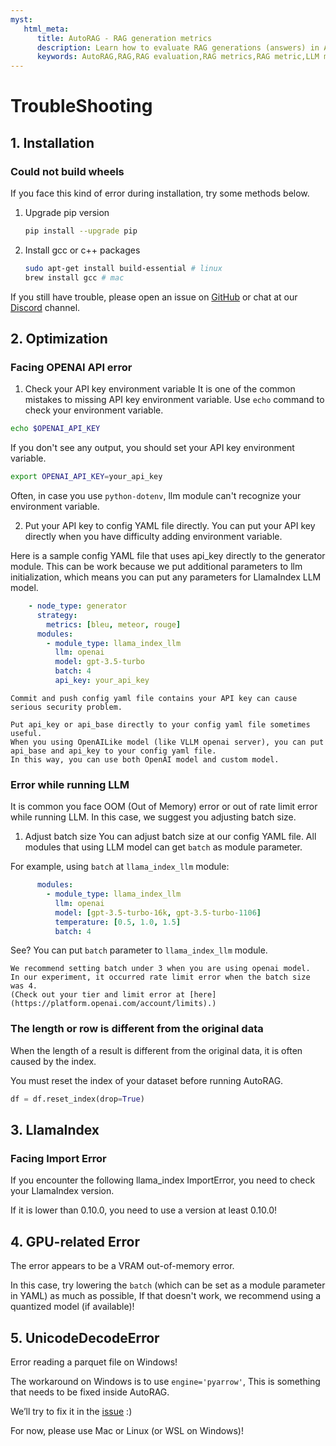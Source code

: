 ```yaml
---
myst:
   html_meta:
      title: AutoRAG - RAG generation metrics
      description: Learn how to evaluate RAG generations (answers) in AutoRAG
      keywords: AutoRAG,RAG,RAG evaluation,RAG metrics,RAG metric,LLM metric
---
```

# TroubleShooting

## 1. Installation

### Could not build wheels
If you face this kind of error during installation, try some methods below.

1. Upgrade pip version
    ```bash
    pip install --upgrade pip
    ```

2. Install gcc or c++ packages
    ```bash
    sudo apt-get install build-essential # linux
    brew install gcc # mac
    ```

If you still have trouble, please open an issue on [GitHub](https://github.com/Marker-Inc-Korea/AutoRAG/issues) or chat at our [Discord](https://discord.gg/P4DYXfmSAs) channel.

## 2. Optimization

### Facing OPENAI API error

1. Check your API key environment variable
It is one of the common mistakes to missing API key environment variable.
Use `echo` command to check your environment variable.

```bash
echo $OPENAI_API_KEY
```

If you don't see any output, you should set your API key environment variable.
```bash
export OPENAI_API_KEY=your_api_key
```

Often, in case you use `python-dotenv`, llm module can't recognize your environment variable.

2. Put your API key to config YAML file directly.
You can put your API key directly when you have difficulty adding environment variable.

Here is a sample config YAML file that uses api_key directly to the generator module.
This can be work because we put additional parameters to llm initialization,
which means you can put any parameters for LlamaIndex LLM model.
```yaml
    - node_type: generator
      strategy:
        metrics: [bleu, meteor, rouge]
      modules:
        - module_type: llama_index_llm
          llm: openai
          model: gpt-3.5-turbo
          batch: 4
          api_key: your_api_key
```

```{warning}
Commit and push config yaml file contains your API key can cause serious security problem.
```

```{tip}
Put api_key or api_base directly to your config yaml file sometimes useful.
When you using OpenAILike model (like VLLM openai server), you can put api_base and api_key to your config yaml file.
In this way, you can use both OpenAI model and custom model.
```

### Error while running LLM

It is common you face OOM (Out of Memory) error or out of rate limit error while running LLM.
In this case, we suggest you adjusting batch size.

1. Adjust batch size
You can adjust batch size at our config YAML file.
All modules that using LLM model can get `batch` as module parameter.

For example, using `batch` at `llama_index_llm` module:

```yaml
      modules:
        - module_type: llama_index_llm
          llm: openai
          model: [gpt-3.5-turbo-16k, gpt-3.5-turbo-1106]
          temperature: [0.5, 1.0, 1.5]
          batch: 4
```

See? You can put `batch` parameter to `llama_index_llm` module.

```{tip}
We recommend setting batch under 3 when you are using openai model.
In our experiment, it occurred rate limit error when the batch size was 4.
(Check out your tier and limit error at [here](https://platform.openai.com/account/limits).)
```

### The length or row is different from the original data

When the length of a result is different from the original data, it is often caused by the index.

You must reset the index of your dataset before running AutoRAG.

```python
df = df.reset_index(drop=True)
```

## 3. LlamaIndex

### Facing Import Error

If you encounter the following llama_index ImportError, you need to check your LlamaIndex version.

If it is lower than 0.10.0, you need to use a version at least 0.10.0!

## 4. GPU-related Error

The error appears to be a VRAM out-of-memory error.

In this case, try lowering the `batch` (which can be set as a module parameter in YAML) as much as possible,
If that doesn't work, we recommend using a quantized model (if available)!

## 5. UnicodeDecodeError

Error reading a parquet file on Windows!

The workaround on Windows is to use `engine='pyarrow'`,
This is something that needs to be fixed inside AutoRAG.

We’ll try to fix it in the [issue](https://github.com/Marker-Inc-Korea/AutoRAG/issues/494) :)

For now, please use Mac or Linux (or WSL on Windows)!
